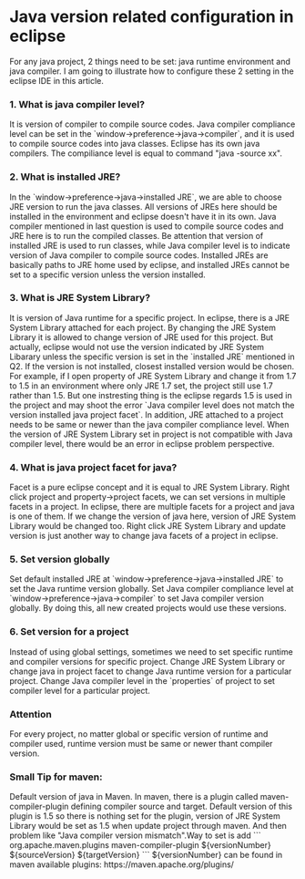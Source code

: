 <h1>Java version related configuration in eclipse</h1>
For any java project, 2 things need to be set: java runtime environment and java compiler. I am going to illustrate how to configure these 2 setting in the eclipse IDE in this article.

<h3>1. What is java compiler level?</h3>
It is version of compiler to compile source codes. Java compiler compliance level can be set in the `window->preference->java->compiler`, and it is used to compile source codes into java classes. Eclipse has its own java compilers. The compiliance level is equal to command "java -source xx".

<h3>2. What is installed JRE?</h3>
In the `window->preference->java->installed JRE`, we are able to choose JRE version to run the java classes. All versions of JREs here should be installed in the environment and eclipse doesn't have it in its own. Java compiler mentioned in last question is used to compile source codes and JRE here is to run the compiled classes. Be attention that version of installed JRE is used to run classes, while Java compiler level is to indicate version of Java compiler to compile source codes. 
Installed JREs are basically paths to JRE home used by eclipse, and installed JREs cannot be set to a specific version unless the version installed.  

<h3>3. What is JRE System Library?</h3>
It is version of Java runtime for a specific project. In eclipse, there is a JRE System Library attached for each project. By changing the JRE System Library it is allowed to change version of JRE used for this project. But actually, eclipse would not use the version indicated by JRE System Libarary unless the specific version is set in the `installed JRE` mentioned in Q2. If the version is not installed, closest installed version would be chosen. For example, if I open property of JRE System Library and change it from 1.7 to 1.5 in an environment where only JRE 1.7 set, the project still use 1.7 rather than 1.5.  
But one instresting thing is the eclipse regards 1.5 is used in the project and may shoot the error `Java compiler level does not match the version installed java project facet`.  
In addition, JRE attached to a project needs to be same or newer than the java compiler compliance level. When the version of JRE System Library set in project is not compatible with Java compiler level, there would be an error in eclipse problem perspective.

<h3>4. What is java project facet for java?</h3>
Facet is a pure eclipse concept and it is equal to JRE System Library. Right click project and property->project facets, we can set versions in multiple facets in a project. In eclipse, there are multiple facets for a project and java is one of them. If we change the version of java here, version of JRE System Library would be changed too. Right click JRE System Library and update version is just another way to change java facets of a project in eclipse.

<h3>5. Set version globally</h3>
Set default installed JRE at `window->preference->java->installed JRE` to set the Java runtime version globally.  
Set Java compiler compliance level at `window->preference->java->compiler` to set Java compiler version globally.  
By doing this, all new created projects would use these versions.  

<h3>6. Set version for a project</h3>
Instead of using global settings, sometimes we need to set specific runtime and compiler versions for specific project.  
Change JRE System Library or change java in project facet to change Java runtime version for a particular project.  
Change Java compiler level in the `properties` of project to set compiler level for a particular project.  

<h3>Attention</h3>
For every project, no matter global or specific version of runtime and compiler used, runtime version must be same or newer thant compiler version.  

<h3>Small Tip for maven:</h3>
Default version of java in Maven.
In maven, there is a plugin called maven-compiler-plugin defining compiler source and target. Default version of this plugin is 1.5 so there is nothing set for the plugin, version of JRE System Library would be set as 1.5 when update project through maven. And then problem like "Java compiler version mismatch".Way to set is add 
```
<plugin>
	<groupId>org.apache.maven.plugins</groupId>
	<artifactId>maven-compiler-plugin</artifactId>
	<version>${versionNumber}</version>
	<configuration>
		<source>${sourceVersion}</source>
		<target>${targetVersion}</target>
	</configuration>
</plugin>
```
${versionNumber} can be found in maven available plugins: https://maven.apache.org/plugins/ 
